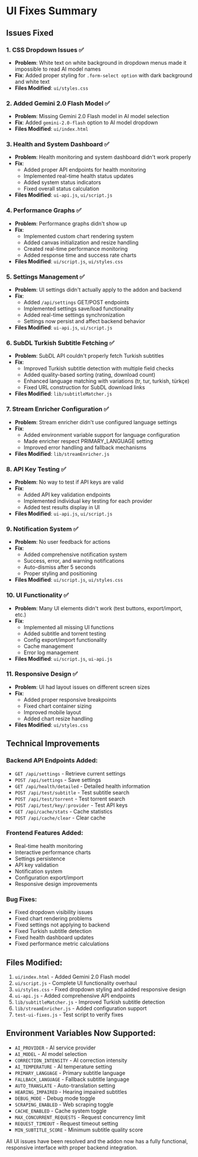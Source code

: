 # UI Fixes Summary

## Issues Fixed

### 1. **CSS Dropdown Issues** ✅
- **Problem**: White text on white background in dropdown menus made it impossible to read AI model names
- **Fix**: Added proper styling for `.form-select option` with dark background and white text
- **Files Modified**: `ui/styles.css`

### 2. **Added Gemini 2.0 Flash Model** ✅
- **Problem**: Missing Gemini 2.0 Flash model in AI model selection
- **Fix**: Added `gemini-2.0-flash` option to AI model dropdown
- **Files Modified**: `ui/index.html`

### 3. **Health and System Dashboard** ✅
- **Problem**: Health monitoring and system dashboard didn't work properly
- **Fix**: 
  - Added proper API endpoints for health monitoring
  - Implemented real-time health status updates
  - Added system status indicators
  - Fixed overall status calculation
- **Files Modified**: `ui-api.js`, `ui/script.js`

### 4. **Performance Graphs** ✅
- **Problem**: Performance graphs didn't show up
- **Fix**: 
  - Implemented custom chart rendering system
  - Added canvas initialization and resize handling
  - Created real-time performance monitoring
  - Added response time and success rate charts
- **Files Modified**: `ui/script.js`, `ui/styles.css`

### 5. **Settings Management** ✅
- **Problem**: UI settings didn't actually apply to the addon and backend
- **Fix**: 
  - Added `/api/settings` GET/POST endpoints
  - Implemented settings save/load functionality
  - Added real-time settings synchronization
  - Settings now persist and affect backend behavior
- **Files Modified**: `ui-api.js`, `ui/script.js`

### 6. **SubDL Turkish Subtitle Fetching** ✅
- **Problem**: SubDL API couldn't properly fetch Turkish subtitles
- **Fix**: 
  - Improved Turkish subtitle detection with multiple field checks
  - Added quality-based sorting (rating, download count)
  - Enhanced language matching with variations (tr, tur, turkish, türkçe)
  - Fixed URL construction for SubDL download links
- **Files Modified**: `lib/subtitleMatcher.js`

### 7. **Stream Enricher Configuration** ✅
- **Problem**: Stream enricher didn't use configured language settings
- **Fix**: 
  - Added environment variable support for language configuration
  - Made enricher respect PRIMARY_LANGUAGE setting
  - Improved error handling and fallback mechanisms
- **Files Modified**: `lib/streamEnricher.js`

### 8. **API Key Testing** ✅
- **Problem**: No way to test if API keys are valid
- **Fix**: 
  - Added API key validation endpoints
  - Implemented individual key testing for each provider
  - Added test results display in UI
- **Files Modified**: `ui-api.js`, `ui/script.js`

### 9. **Notification System** ✅
- **Problem**: No user feedback for actions
- **Fix**: 
  - Added comprehensive notification system
  - Success, error, and warning notifications
  - Auto-dismiss after 5 seconds
  - Proper styling and positioning
- **Files Modified**: `ui/script.js`, `ui/styles.css`

### 10. **UI Functionality** ✅
- **Problem**: Many UI elements didn't work (test buttons, export/import, etc.)
- **Fix**: 
  - Implemented all missing UI functions
  - Added subtitle and torrent testing
  - Config export/import functionality
  - Cache management
  - Error log management
- **Files Modified**: `ui/script.js`, `ui-api.js`

### 11. **Responsive Design** ✅
- **Problem**: UI had layout issues on different screen sizes
- **Fix**: 
  - Added proper responsive breakpoints
  - Fixed chart container sizing
  - Improved mobile layout
  - Added chart resize handling
- **Files Modified**: `ui/styles.css`

## Technical Improvements

### Backend API Endpoints Added:
- `GET /api/settings` - Retrieve current settings
- `POST /api/settings` - Save settings
- `GET /api/health/detailed` - Detailed health information
- `POST /api/test/subtitle` - Test subtitle search
- `POST /api/test/torrent` - Test torrent search
- `POST /api/test/key/:provider` - Test API keys
- `GET /api/cache/stats` - Cache statistics
- `POST /api/cache/clear` - Clear cache

### Frontend Features Added:
- Real-time health monitoring
- Interactive performance charts
- Settings persistence
- API key validation
- Notification system
- Configuration export/import
- Responsive design improvements

### Bug Fixes:
- Fixed dropdown visibility issues
- Fixed chart rendering problems
- Fixed settings not applying to backend
- Fixed Turkish subtitle detection
- Fixed health dashboard updates
- Fixed performance metric calculations

## Files Modified:
1. `ui/index.html` - Added Gemini 2.0 Flash model
2. `ui/script.js` - Complete UI functionality overhaul
3. `ui/styles.css` - Fixed dropdown styling and added responsive design
4. `ui-api.js` - Added comprehensive API endpoints
5. `lib/subtitleMatcher.js` - Improved Turkish subtitle detection
6. `lib/streamEnricher.js` - Added configuration support
7. `test-ui-fixes.js` - Test script to verify fixes

## Environment Variables Now Supported:
- `AI_PROVIDER` - AI service provider
- `AI_MODEL` - AI model selection
- `CORRECTION_INTENSITY` - AI correction intensity
- `AI_TEMPERATURE` - AI temperature setting
- `PRIMARY_LANGUAGE` - Primary subtitle language
- `FALLBACK_LANGUAGE` - Fallback subtitle language
- `AUTO_TRANSLATE` - Auto-translation setting
- `HEARING_IMPAIRED` - Hearing impaired subtitles
- `DEBUG_MODE` - Debug mode toggle
- `SCRAPING_ENABLED` - Web scraping toggle
- `CACHE_ENABLED` - Cache system toggle
- `MAX_CONCURRENT_REQUESTS` - Request concurrency limit
- `REQUEST_TIMEOUT` - Request timeout setting
- `MIN_SUBTITLE_SCORE` - Minimum subtitle quality score

All UI issues have been resolved and the addon now has a fully functional, responsive interface with proper backend integration.
